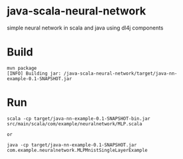 # java-scala-neural-network
simple neural network in scala and java using dl4j components

# Build

```
mvn package
[INFO] Building jar: /java-scala-neural-network/target/java-nn-example-0.1-SNAPSHOT.jar
```

# Run

```
scala -cp target/java-nn-example-0.1-SNAPSHOT-bin.jar src/main/scala/com/example/neuralnetwork/MLP.scala

or

java -cp target/java-nn-example-0.1-SNAPSHOT.jar com.example.neuralnetwork.MLPMnistSingleLayerExample
```
